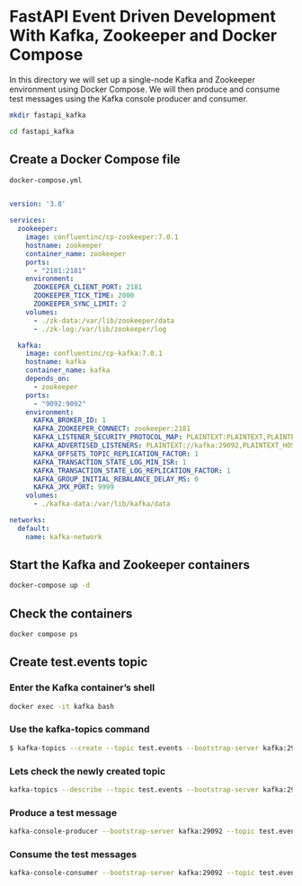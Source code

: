 # FastAPI Event Driven Development With Kafka, Zookeeper and Docker Compose

In this directory we will set up a single-node Kafka and Zookeeper environment using Docker Compose. We will then produce and consume test messages using the Kafka console producer and consumer.

```bash
mkdir fastapi_kafka
```
```bash
cd fastapi_kafka
```

## Create a Docker Compose file

```bash
docker-compose.yml
```

```yaml

version: '3.8'

services:
  zookeeper:
    image: confluentinc/cp-zookeeper:7.0.1
    hostname: zookeeper
    container_name: zookeeper
    ports:
      - "2181:2181"
    environment:
      ZOOKEEPER_CLIENT_PORT: 2181
      ZOOKEEPER_TICK_TIME: 2000
      ZOOKEEPER_SYNC_LIMIT: 2
    volumes:
      - ./zk-data:/var/lib/zookeeper/data
      - ./zk-log:/var/lib/zookeeper/log

  kafka:
    image: confluentinc/cp-kafka:7.0.1
    hostname: kafka
    container_name: kafka
    depends_on:
      - zookeeper
    ports:
      - "9092:9092"
    environment:
      KAFKA_BROKER_ID: 1
      KAFKA_ZOOKEEPER_CONNECT: zookeeper:2181
      KAFKA_LISTENER_SECURITY_PROTOCOL_MAP: PLAINTEXT:PLAINTEXT,PLAINTEXT_HOST:PLAINTEXT
      KAFKA_ADVERTISED_LISTENERS: PLAINTEXT://kafka:29092,PLAINTEXT_HOST://localhost:9092
      KAFKA_OFFSETS_TOPIC_REPLICATION_FACTOR: 1
      KAFKA_TRANSACTION_STATE_LOG_MIN_ISR: 1
      KAFKA_TRANSACTION_STATE_LOG_REPLICATION_FACTOR: 1
      KAFKA_GROUP_INITIAL_REBALANCE_DELAY_MS: 0
      KAFKA_JMX_PORT: 9999
    volumes:
      - ./kafka-data:/var/lib/kafka/data

networks:
  default:
    name: kafka-network
```

## Start the Kafka and Zookeeper containers

```bash
docker-compose up -d
```

## Check the containers

```bash
docker compose ps
```

## Create test.events topic

### Enter the Kafka container’s shell

```bash
docker exec -it kafka bash
```

### Use the kafka-topics command

```bash
$ kafka-topics --create --topic test.events --bootstrap-server kafka:29092 --partitions 4 --replication-factor 1
```

### Lets check the newly created topic

```bash
kafka-topics --describe --topic test.events --bootstrap-server kafka:29092
```

### Produce a test message

```bash
kafka-console-producer --bootstrap-server kafka:29092 --topic test.events
```

### Consume the test messages

```bash
kafka-console-consumer --bootstrap-server kafka:29092 --topic test.events --from-beginning
```
